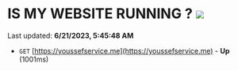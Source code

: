 # IS MY WEBSITE RUNNING ? [![](https://img.shields.io/static/v1?label=Sponsor&message=%E2%9D%A4&logo=GitHub&color=%23fe8e86)](https://github.com/sponsors/<username>)

Last updated: **6/21/2023, 5:45:48 AM**

- `GET` [https://youssefservice.me](https://youssefservice.me) - **Up** (1001ms)
